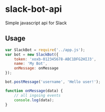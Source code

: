 # slack-bot-api
Simple javascript api for Slack
## Usage
```js
var SlackBot = require('../app.js');
var bot = new SlackBot({
    token: 'xoxb-012345678-ABC1DFG2HIJ3',
    name: 'My Bot',
    onMessage: onMessage
});

bot.postMessage('username', 'Hello user!');

function onMessage(data) {
    // all ingoing events
    console.log(data);
}
```
